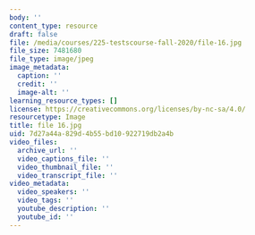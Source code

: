 ```yaml
---
body: ''
content_type: resource
draft: false
file: /media/courses/225-testscourse-fall-2020/file-16.jpg
file_size: 7481680
file_type: image/jpeg
image_metadata:
  caption: ''
  credit: ''
  image-alt: ''
learning_resource_types: []
license: https://creativecommons.org/licenses/by-nc-sa/4.0/
resourcetype: Image
title: file 16.jpg
uid: 7d27a44a-829d-4b55-bd10-922719db2a4b
video_files:
  archive_url: ''
  video_captions_file: ''
  video_thumbnail_file: ''
  video_transcript_file: ''
video_metadata:
  video_speakers: ''
  video_tags: ''
  youtube_description: ''
  youtube_id: ''
---
```

